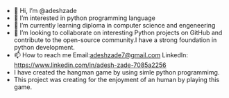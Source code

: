 - 👋 Hi, I’m @adeshzade
- 👀 I’m interested in python programming language
- 🌱 I’m currently learning diploma in computer science and engeneering
- 💞️ I’m looking to collaborate on interesting Python projects on GitHub and contribute to the open-source community.I have a strong foundation in python development.
- 📫 How to reach me Email:adeshzade7@gmail.com
  LinkedIn: https://www.linkedin.com/in/adesh-zade-7085a2256
-    I have created the hangman game by using simle python programmimg.
-    This project was creating for the enjoyment of an human by playing this game.

<!---
adeshzade/adeshzade is a ✨ special ✨ repository because its `README.md` (this file) appears on your GitHub profile.
You can click the Preview link to take a look at your changes.
--->
